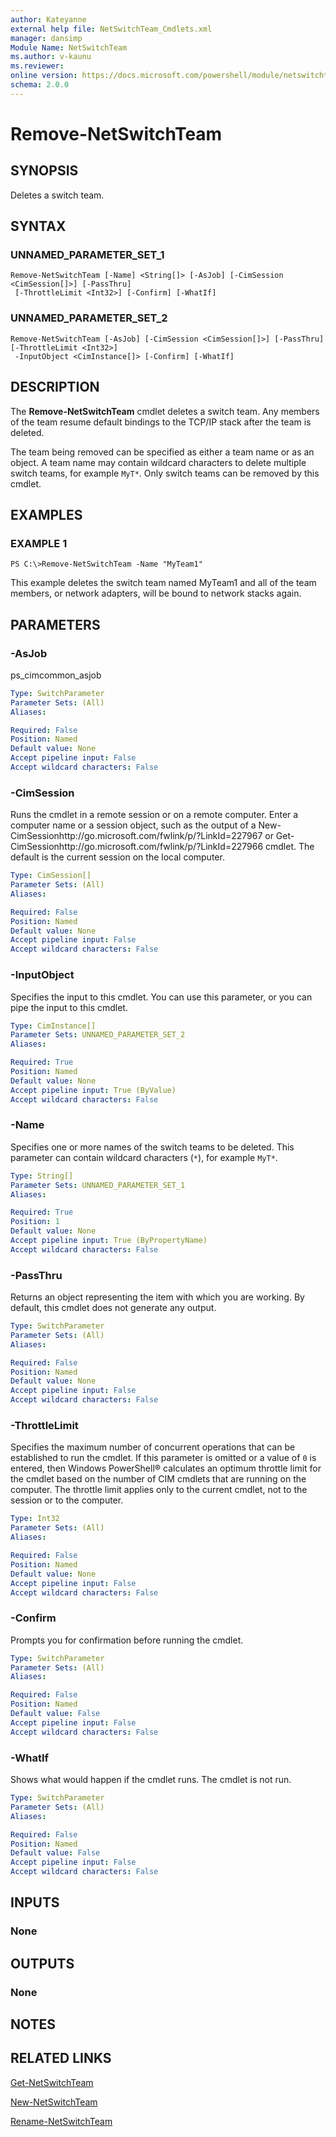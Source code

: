 ```yaml
---
author: Kateyanne
external help file: NetSwitchTeam_Cmdlets.xml
manager: dansimp
Module Name: NetSwitchTeam
ms.author: v-kaunu
ms.reviewer: 
online version: https://docs.microsoft.com/powershell/module/netswitchteam/remove-netswitchteam?view=windowsserver2012-ps&wt.mc_id=ps-gethelp
schema: 2.0.0
---
```


# Remove-NetSwitchTeam

## SYNOPSIS
Deletes a switch team.

## SYNTAX

### UNNAMED_PARAMETER_SET_1
```
Remove-NetSwitchTeam [-Name] <String[]> [-AsJob] [-CimSession <CimSession[]>] [-PassThru]
 [-ThrottleLimit <Int32>] [-Confirm] [-WhatIf]
```

### UNNAMED_PARAMETER_SET_2
```
Remove-NetSwitchTeam [-AsJob] [-CimSession <CimSession[]>] [-PassThru] [-ThrottleLimit <Int32>]
 -InputObject <CimInstance[]> [-Confirm] [-WhatIf]
```

## DESCRIPTION
The **Remove-NetSwitchTeam** cmdlet deletes a switch team.
Any members of the team resume default bindings to the TCP/IP stack after the team is deleted.

The team being removed can be specified as either a team name or as an object.
A team name may contain wildcard characters to delete multiple switch teams, for example `MyT*`.
Only switch teams can be removed by this cmdlet.

## EXAMPLES

### EXAMPLE 1
```
PS C:\>Remove-NetSwitchTeam -Name "MyTeam1"
```

This example deletes the switch team named MyTeam1 and all of the team members, or network adapters, will be bound to network stacks again.

## PARAMETERS

### -AsJob
ps_cimcommon_asjob

```yaml
Type: SwitchParameter
Parameter Sets: (All)
Aliases: 

Required: False
Position: Named
Default value: None
Accept pipeline input: False
Accept wildcard characters: False
```

### -CimSession
Runs the cmdlet in a remote session or on a remote computer.
Enter a computer name or a session object, such as the output of a New-CimSessionhttp://go.microsoft.com/fwlink/p/?LinkId=227967 or Get-CimSessionhttp://go.microsoft.com/fwlink/p/?LinkId=227966 cmdlet.
The default is the current session on the local computer.

```yaml
Type: CimSession[]
Parameter Sets: (All)
Aliases: 

Required: False
Position: Named
Default value: None
Accept pipeline input: False
Accept wildcard characters: False
```

### -InputObject
Specifies the input to this cmdlet.
You can use this parameter, or you can pipe the input to this cmdlet.

```yaml
Type: CimInstance[]
Parameter Sets: UNNAMED_PARAMETER_SET_2
Aliases: 

Required: True
Position: Named
Default value: None
Accept pipeline input: True (ByValue)
Accept wildcard characters: False
```

### -Name
Specifies one or more names of the switch teams to be deleted.
This parameter can contain wildcard characters (`*`), for example `MyT*`.

```yaml
Type: String[]
Parameter Sets: UNNAMED_PARAMETER_SET_1
Aliases: 

Required: True
Position: 1
Default value: None
Accept pipeline input: True (ByPropertyName)
Accept wildcard characters: False
```

### -PassThru
Returns an object representing the item with which you are working.
By default, this cmdlet does not generate any output.

```yaml
Type: SwitchParameter
Parameter Sets: (All)
Aliases: 

Required: False
Position: Named
Default value: None
Accept pipeline input: False
Accept wildcard characters: False
```

### -ThrottleLimit
Specifies the maximum number of concurrent operations that can be established to run the cmdlet.
If this parameter is omitted or a value of `0` is entered, then Windows PowerShell® calculates an optimum throttle limit for the cmdlet based on the number of CIM cmdlets that are running on the computer.
The throttle limit applies only to the current cmdlet, not to the session or to the computer.

```yaml
Type: Int32
Parameter Sets: (All)
Aliases: 

Required: False
Position: Named
Default value: None
Accept pipeline input: False
Accept wildcard characters: False
```

### -Confirm
Prompts you for confirmation before running the cmdlet.

```yaml
Type: SwitchParameter
Parameter Sets: (All)
Aliases: 

Required: False
Position: Named
Default value: False
Accept pipeline input: False
Accept wildcard characters: False
```

### -WhatIf
Shows what would happen if the cmdlet runs.
The cmdlet is not run.

```yaml
Type: SwitchParameter
Parameter Sets: (All)
Aliases: 

Required: False
Position: Named
Default value: False
Accept pipeline input: False
Accept wildcard characters: False
```

## INPUTS

### None

## OUTPUTS

### None

## NOTES

## RELATED LINKS

[Get-NetSwitchTeam](./Get-NetSwitchTeam.md)

[New-NetSwitchTeam](./New-NetSwitchTeam.md)

[Rename-NetSwitchTeam](./Rename-NetSwitchTeam.md)

